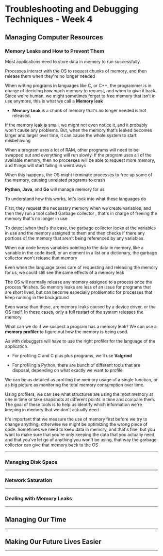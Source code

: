 # Troubleshooting and Debugging Techniques - Week 4

## Managing Computer Resources


### Memory Leaks and How to Prevent Them

Most applications need to store data in memory to run successfully.

Processes interact with the OS to request chunks of memory, and then release them when they're no longer needed

When writing programs in languages like C, or C++, the programmer is in charge of deciding how much memory to
request, and when to give it back. Since we're human, we might sometimes forget to free memory that isn't in use
anymore, this is what we call a **Memory leak**

* **Memory Leak** is a chunk of memory that's no longer needed is not released.

If the memory leak is small, we might not even notice it, and it probably won't cause any problems. But, when the
memory that's leaked becomes larger and larger over time, it can cause the whole system to start misbehaving

When a program uses a lot of RAM, other programs will need to be swapped out and everything will run slowly. If the
program uses all of the available memory, then no processes will be able to request more memory, and things will
start failing in weird ways

When this happens, the OS might terminate processes to free up some of the memory, causing unrelated programs to crash

**Python**, **Java**, and **Go** will manage memory for us

To understand how this works, let's look into what these languages do

First, they request the necessary memory when we create variables, and then they run a tool called Garbage collector
, that's in charge of freeing the memory that's no longer in use

To detect when that's the case, the garbage collector looks at the variables in use and the memory assigned to them
and then checks if there any portions of the memory that aren't being referenced by any variables.

When our code keeps variables pointing to the data in memory, like a variable in the code itself, or an element in a
list or a dictionary, the garbage collector won't release that memory

Even when the language takes care of requesting and releasing the memory for us, we could still see the same effects
of a memory leak

The OS will normally release any memory assigned to a process once the process finishes. So memory leaks are less of
an issue for programs that are short lived, but can become especially problematic for processes that keep running in
the background

Even worse than these, are memory leaks caused by a device driver, or the OS itself. In these cases, only a full
restart of the system releases the memory

What can we do if we suspect a program has a memory leak? We can use a **memory profiler** to figure out how the
memory is being used.

As with debuggers will have to use the right profiler for the language of the application.

* For profiling C and C plus plus programs, we'll use **Valgrind**

* For profiling a Python, there are bunch of different tools that are disposal, depending on what exactly we want to
profile

We can be as detailed as profiling the memory usage of a single function, or as big picture as monitoring the total
memory consumption over time.

Using profilers, we can see what structures are using the most memory at one in time or take snapshots at different
points in time and compare them. The goal of these tools is to help us identify which information we're keeping in
memory that we don't actually need

It's important that we measure the use of memory first before we try to change anything, otherwise we might be
optimizing the wrong piece of code. Sometimes we need to keep data in memory, and that's fine, but you want to make
sure that you're only keeping the data that you actually need, and that you've let go of anything you won't be
using, that way the garbage collector can give that memory back to the OS

---

### Managing Disk Space



---

### Network Saturation



---

### Dealing with Memory Leaks



---

## Managing Our Time

---

## Making Our Future Lives Easier

---
